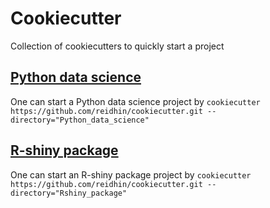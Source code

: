 # Cookiecutter
Collection of cookiecutters to quickly start a project

## [Python data science](Python_data_science/README.md)

One can start a Python data science project by 
`cookiecutter https://github.com/reidhin/cookiecutter.git --directory="Python_data_science"`

## [R-shiny package](Rshiny_package/README.md)

One can start an R-shiny package project by
`cookiecutter https://github.com/reidhin/cookiecutter.git --directory="Rshiny_package"`